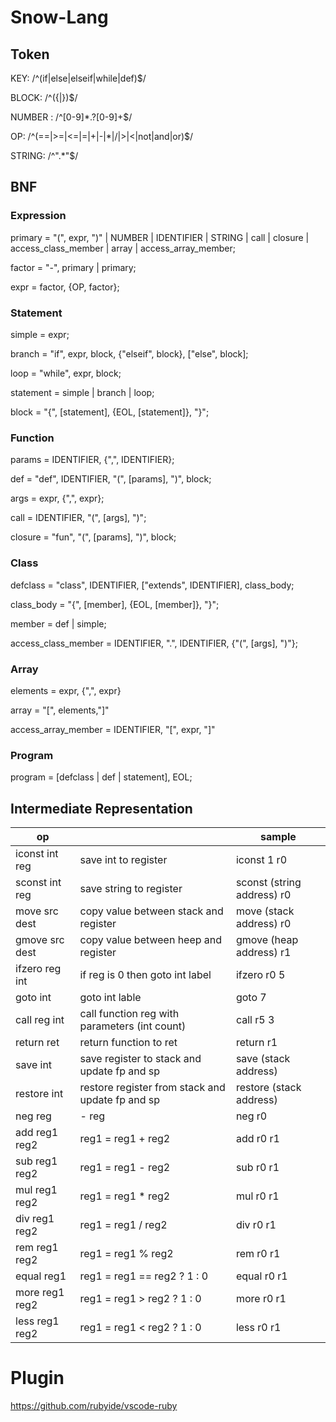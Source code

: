 # Snow-Lang

## Token

KEY:     /^(if|else|elseif|while|def)$/

BLOCK:   /^({|})$/

NUMBER : /^[0-9]*\.?[0-9]+$/

OP:      /^(==|>=|<=|=|\+|-|\*|\/|>|<|not|and|or)$/

STRING: /^\".*\"$/

## BNF

### Expression

primary = "(", expr, ")" | NUMBER | IDENTIFIER | STRING | call | closure | access_class_member | array | access_array_member;

factor = "-", primary | primary;

expr = factor, {OP, factor};

### Statement

simple = expr;

branch = "if", expr, block, {"elseif", block}, ["else", block];

loop = "while", expr, block;

statement = simple | branch | loop;

block =  "{", [statement], {EOL, [statement]}, "}";

### Function

params = IDENTIFIER, {",", IDENTIFIER};

def = "def", IDENTIFIER, "(", [params], ")", block;

args =  expr, {",", expr};

call = IDENTIFIER, "(", [args], ")";

closure = "fun", "(", [params], ")", block;

### Class

defclass = "class", IDENTIFIER, ["extends", IDENTIFIER],  class_body;

class_body = "{", [member], {EOL, [member]}, "}";

member = def | simple;

access_class_member = IDENTIFIER, ".", IDENTIFIER, {"(", [args], ")"};

### Array

elements = expr, {",", expr}

array = "[", elements,"]"

access_array_member = IDENTIFIER, "[", expr, "]"

### Program

program = [defclass | def | statement], EOL;

## Intermediate Representation

op |  | sample 
---- | --- | ---
iconst int reg | save int to register |iconst 1 r0
sconst int reg | save string to register|sconst (string address) r0
move src dest | copy value between stack and register |move (stack address) r0
gmove src dest | copy value between heep and register |gmove (heap address) r1
ifzero reg int | if reg is 0 then goto int label |ifzero r0 5
goto int | goto int lable | goto 7
call reg int | call function reg with parameters (int count) |call r5 3
return ret | return function to ret | return r1
save int | save register to stack and update fp and sp | save (stack address)
restore int | restore register from stack and update fp and sp|restore (stack address)
neg reg | - reg |neg r0
add reg1 reg2 | reg1 = reg1 + reg2 | add r0 r1
sub reg1 reg2 | reg1 = reg1 - reg2 | sub r0 r1
mul reg1 reg2 | reg1 = reg1 * reg2 | mul r0 r1
div reg1 reg2 | reg1 = reg1 / reg2 | div r0 r1
rem reg1 reg2 | reg1 = reg1 % reg2 | rem r0 r1
equal reg1 | reg1 = reg1 == reg2 ? 1 : 0 | equal r0 r1
more reg1 reg2 | reg1 = reg1 > reg2 ? 1 : 0 | more r0 r1
less reg1 reg2 | reg1 = reg1 < reg2 ? 1 : 0 | less r0 r1

# Plugin
https://github.com/rubyide/vscode-ruby